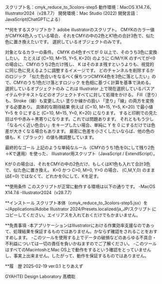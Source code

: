 スクリプト名：cmyk_reduce_to_3colors-step5
動作環境：MacOS X14.7.6、Illustrator2024（v28.7.7）
開発環境：Mac Studio (2022)
開発言語：JavaScript(ChatGPTによる）


**何をするスクリプトか？
adobe illustratorのスクリプト。
CMYKのカラー値がCMYK4色入っている場合、それをCMYの中の2色とK1色の合計3色で、似た色に置き換えたいです。
選択しているオブジェクトのみです。

対象となるカラーの条件。
CMYK の4色すべてが 0 以上で、そのうち3色に変換したい。
たとえば (C=10, M=15, Y=5, K=20) のように C/M/Y/K のすべてが<0の場合に、CMYのうち2色だけ残し、
K はそのまま残すというよりも、視覚的に同じ色に見えるように調整するイメージです。 
どのチャンネルを削除するかのロジック 「似た色合いをなるべく保ちつつCMYK4色を3色に落としたい」ので、CMYのうち1色だけ落とすロジック を色相に基づく計算を基準で決める。
選択しているオブジェクトのみ これは Illustrator 上で現在選択しているパスアイテムやテキストなどのオブジェクトすべてに対して処理をかける。
Fill（塗り）も、Stroke（線）も変更したい 塗りか線かの扱い 「塗り」「線」の両方を変換する必要あり。 
具体的な期待結果 例えば (C=10, M=15, Y=5, K=20) で最小値 Y=5 を 0 にすると (C=10, M=15, Y=0, K=20) になります。
すると印刷での見た目はやや赤み＋黒寄りになります。これでは問題あります。 
それとももう少し「なるべく近い色合い」をキープしたい場合、単純に Y を 0 にするだけでは色差が大きくなる場合もあります。
厳密に色差を小さくしたいならば、他の色の値も、K（ブラック）の値も微調整しています。

最終的なゴール
上記のような単純なルール（CMYのうち1色を0にして残り2色＋Kで運用）を使った、
Illustrator用スクリプト（JavaScript / ExtendScript）。

Kが０の場合は、それをCMYの中の2色だけ、もしくはK1色も入れて合計3色で、似た色に置き換え。
K=0 かつ C>0, M>0, Y>0 の場合、 (C,M,Y,0) のまま(ΔE=0) ではなくて、どれかを0にして、Kを足す。

**使用条件
このスクリプトが正常に動作する環境は以下の通りです。
-MacOS X14.7.6
-Illustrator2024（v28.7.7）


**インストール
スクリプト本体（cmyk_reduce_to_3colors-step5.jsx）を
~/Applications/Adobe Illustrator 2024/Presets.localized/ja_JP/スクリプト
にコピーしてください。エイリアスを入れておくだけでもかまいません。

**免責事項
-本アプリケーションはIllustratorにおける作業効率支援なのであって、処理結果を保証するものではありません。かならず確認をされることをおすすめします。
-このツールを使用する上でデータの破損などのあらゆる不具合・不利益については一切の責任を負いかねますのでご了解ください。
-このツールはすべてのMacintoshとMac OS上で動作をするという確認をとっていませんし、事実上出来ません。したがって、動作を保証するものではありません。

**履　歴
2025-02-19	ver.0.1	とりあえず

GYAHTEI Design Laboratory
髙橋聡
